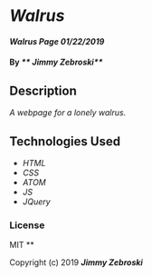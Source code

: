 # _Walrus_

#### _Walrus Page 01/22/2019_

#### By _** Jimmy Zebroski**_

## Description

_A webpage for a lonely walrus._


## Technologies Used

* _HTML_
* _CSS_
* _ATOM_
* _JS_
* _JQuery_

### License
MIT
**

Copyright (c) 2019 **_Jimmy Zebroski_**
